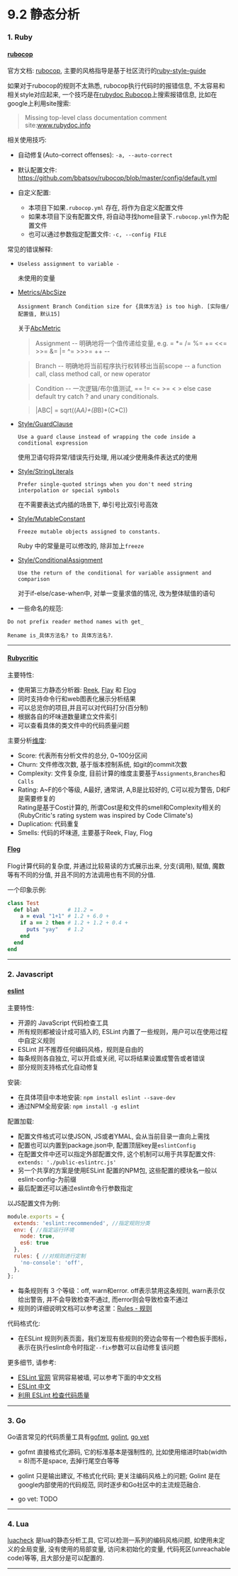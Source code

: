 # 9.2 静态分析

### 1. Ruby

#### [rubocop](https://github.com/bbatsov/rubocop)

官方文档: [rubocop](http://rubocop.readthedocs.io/en/latest/), 主要的风格指导是基于社区流行的[ruby-style-guide](https://github.com/bbatsov/ruby-style-guide)

如果对于rubocop的规则不太熟悉, rubocop执行代码时的报错信息, 不太容易和相关style对应起来, 一个技巧是在[rubydoc Rubocop](http://www.rubydoc.info/gems/rubocop/)上搜索报错信息, 比如在google上利用site搜索:

> Missing top-level class documentation comment site:www.rubydoc.info

相关使用技巧:

* 自动修复(Auto-correct offenses): `-a, --auto-correct`

* 默认配置文件: <https://github.com/bbatsov/rubocop/blob/master/config/default.yml>

* 自定义配置:

  * 本项目下如果`.rubocop.yml` 存在, 将作为自定义配置文件
  * 如果本项目下没有配置文件, 将自动寻找home目录下`.rubocop.yml`作为配置文件
  * 也可以通过参数指定配置文件: `-c, --config FILE`

常见的错误解释:

* `Useless assignment to variable -`

  未使用的变量

* [Metrics/AbcSize](http://rubocop.readthedocs.io/en/latest/cops_metrics/#metricsabcsize)

  `Assignment Branch Condition size for {具体方法} is too high. [实际值/配置值, 默认15]`

  关于[AbcMetric](http://wiki.c2.com/?AbcMetric)

  > Assignment -- 明确地将一个值传递给变量, e.g. = *= /= %= += <<= >>= &= |= ^= >>>= ++ --

  > Branch -- 明确地将当前程序执行权转移出当前scope -- a function call, class method call, or new operator

  > Condition -- 一次逻辑/布尔值测试, == != <= >= < > else case default try catch ? and unary conditionals.

  > |ABC| = sqrt((A*A)+(B*B)+(C*C))

* [Style/GuardClause](http://rubocop.readthedocs.io/en/latest/cops_style/#styleguardclause)

  `Use a guard clause instead of wrapping the code inside a conditional expression`

  使用卫语句将异常/错误先行处理, 用以减少使用条件表达式的使用

* [Style/StringLiterals](http://rubocop.readthedocs.io/en/latest/cops_style/#stylestringliterals)

  `Prefer single-quoted strings when you don't need string interpolation or special symbols`

  在不需要表达式内插的场景下, 单引号比双引号高效

* [Style/MutableConstant](http://rubocop.readthedocs.io/en/latest/cops_style/#stylemutableconstant)

  `Freeze mutable objects assigned to constants.`

  Ruby 中的常量是可以修改的, 除非加上`freeze`

* [Style/ConditionalAssignment](http://rubocop.readthedocs.io/en/latest/cops_style/#styleconditionalassignment)
  
  `Use the return of the conditional for variable assignment and comparison`

  对于if-else/case-when中, 对单一变量求值的情况, 改为整体赋值的语句

* 一些命名的规范:

 `Do not prefix reader method names with get_`

 `Rename is_具体方法名? to 具体方法名?`.

---

#### [Rubycritic](https://github.com/whitesmith/rubycritic)

主要特性:

* 使用第三方静态分析器:  [Reek](https://github.com/troessner/reek), [Flay](https://github.com/seattlerb/flay) 和 [Flog](https://github.com/seattlerb/flog)
* 同时支持命令行和web图表化展示分析结果
* 可以总览你的项目,并且可以对代码打分(百分制)
* 根据各自的坏味道数量建立文件索引
* 可以查看具体的类文件中的代码质量问题

主要分析[维度](https://github.com/whitesmith/rubycritic/blob/master/docs/core-metrics.md):

* Score: 代表所有分析文件的总分, 0~100分区间
* Churn: 文件修改次数, 基于版本控制系统, 如git的commit次数
* Complexity: 文件复杂度, 目前计算的维度主要基于`Assignments`,`Branches`和`Calls`
* Rating: A~F的6个等级, A最好, 通常讲, A,B是比较好的, C可以视为警告, D和F是需要修复的  
  Rating是基于Cost计算的, 所谓Cost是和文件的smell和Complexity相关的  
  (RubyCritic's rating system was inspired by Code Climate's)
* Duplication: 代码重复
* Smells: 代码的坏味道, 主要基于Reek, Flay, Flog

#### [Flog](http://ruby.sadi.st/Flog.html)

Flog计算代码的复杂度, 并通过比较易读的方式展示出来, 分支(调用), 赋值, 魔数等有不同的分值, 并且不同的方法调用也有不同的分值.

一个印象示例:

```ruby
class Test
  def blah         # 11.2 =
    a = eval "1+1" # 1.2 + 6.0 +
    if a == 2 then # 1.2 + 1.2 + 0.4 +
      puts "yay"   # 1.2
    end
  end
end
```
---

### 2. Javascript

#### [eslint](http://eslint.org/)

主要特性:

* 开源的 JavaScript 代码检查工具
* 所有规则都被设计成可插入的, ESLint 内置了一些规则，用户可以在使用过程中自定义规则
* ESLint 并不推荐任何编码风格，规则是自由的
* 每条规则各自独立, 可以开启或关闭, 可以将结果设置成警告或者错误
* 部分规则支持格式化自动修复

安装:

* 在具体项目中本地安装: `npm install eslint --save-dev`
* 通过NPM全局安装: `npm install -g eslint`

配置加载:

* 配置文件格式可以使JSON, JS或者YMAL, 会从当前目录一直向上需找
* 配置也可以内置到package.json中, 配置顶层key是`eslintConfig`
* 在配置文件中还可以指定外部配置文件, 这个机制可以用于共享配置文件: `extends: './public-eslintrc.js'`
* 另一个共享的方案是使用ESLint 配置的NPM包, 这些配置的模块名一般以eslint-config-为前缀
* 最后配置还可以通过eslint命令行参数指定

以JS配置文件为例:

```javascript
module.exports = {
  extends: 'eslint:recommended', //指定规则分类
  env: { //指定运行环境
    node: true,
    es6: true
  },
  rules: { //对规则进行定制
    'no-console': 'off',
  },
};
```

* 每条规则有 3 个等级：off, warn和error. off表示禁用这条规则, warn表示仅给出警告, 并不会导致检查不通过, 而error则会导致检查不通过
* 规则的详细说明文档可以参考这里：[Rules - 规则](http://eslint.cn/docs/rules/)

代码格式化:

* 在ESLint 规则列表页面，我们发现有些规则的旁边会带有一个橙色扳手图标，表示在执行eslint命令时指定`--fix`参数可以自动修复该问题

更多细节, 请参考:

* [ESLint 官网](http://eslint.org/) 官网容易被墙, 可以参考下面的中文文档
* [ESLint 中文](http://eslint.cn/)
* [利用 ESLint 检查代码质量](http://morning.work/page/maintainable-nodejs/getting-started-with-eslint.html)

---

### 3. Go

Go语言常见的代码质量工具有[gofmt](https://golang.org/cmd/gofmt/), [golint](https://github.com/golang/lint), [go vet](https://golang.org/cmd/vet/)

* gofmt 直接格式化源码, 它的标准基本是强制性的, 比如使用缩进时tab(width = 8)而不是space, 去掉行尾空白等等

* golint 只是输出建议, 不格式化代码; 更关注编码风格上的问题; Golint 是在google内部使用的代码规范, 同时逐步和Go社区中的主流规范融合.

* go vet: TODO

---

### 4. Lua

[luacheck](https://github.com/mpeterv/luacheck) 是lua的静态分析工具, 它可以检测一系列的编码风格问题, 如使用未定义的全局变量, 没有使用的局部变量, 访问未初始化的变量, 代码死区(unreachable code)等等, 且大部分是可以配置的.

---

<!--

TODO 独立或者移除

### VIM 语法检查插件Syntastic

[Syntastic](https://github.com/vim-syntastic/syntastic) 使用各语言的第三方语法检查器, 对文件进行语法检查, 并展示错误.

检测操作可以通过执行命令触发, 也可以是在保存时自动执行. 避免用户在编译或者执行时才发现错误.

Syntastic并不实现具体的语法检测功能, 而是通过集成第三方检测插件

#### 推荐配置

```bash
set statusline+=%#warningmsg#
set statusline+=%{SyntasticStatuslineFlag()}
set statusline+=%*

let g:syntastic_always_populate_loc_list = 1
let g:syntastic_auto_loc_list = 1
let g:syntastic_check_on_open = 1
let g:syntastic_check_on_wq = 0
```

具体配置含义可以在vim中查阅: `:help syntastic`

传递参数给指定checker: `syntastic_<filetype>_<checker>_args`, 比如需要给checker指定配置文件

如 `let g:syntastic_javascript_eslint_args = "-c ~/.eslintrc.js"`

#### 常用命令

* 查看所有语言支持的checker说明:

  >:help syntastic-checkers

* 查看当前语言可用的检测器(Available checkers)和开启的检测器(Currently enabled)

  > :SyntasticInfo

* 主动调用检测

  > :SyntasticCheck

  以上命令会使用配置好的checker进行检测, 也可以指定其他可用的checker进行检测, 如在ruby文件指定mri检测器进行检测:

  > SyntasticCheck mri

* 切换主动/被动检测模式

  > SyntasticToggleMode

  * passive mode: 被动检测模式, 不会根据open/save等自动检测, 需要调用`SyntasticCheck` 触发检测
  * active mode: 主动检测模式

#### 常见问题

1. checker 没有任何错误输出

   可能问题:

   1. checker没有安装, checker是需要从第三方进行安装的

   2. checker安装了但是没有启用, 可以通过`:SyntasticInfo`检查

   3. syntastic使用的`$PATH` 不是你的login shell 使用的`$PATH`

      比如ruby场景下使用rubocop, 如果本机使用rvm/rbenv, 而本机系统还有自带ruby, 可能会出现syntastic使用了系统ruby, 导致无法正确调用rvm/rbenv下安装的checker. 简单的解决办法是卸载系统自带的ruby

2. `:help syntastic-checkers` 命令无效

   需要先执行`:helptags ~/.vim/bundle/syntastic/doc`, 参见[help syntastic-checkers error](https://groups.google.com/forum/#!topic/vim-syntastic/axAbKWRVN4Q)

---

### VIM 异步语法检查插件[ALE](https://github.com/w0rp/ale)

* 需要升级vim8, 或者使用NeoVim.
* ale 利用vim8支持的`job_control`进行异步语法检测
* 可以配置的检测时机: 内容动态修改时, 文件打开时, 文件保存时

* 自动读取各语言检测器用户配置文件:

  `~/.eslintrc.js`

  `~/.rubocop.yml`

#### 关键配置参数

* 通过`help ale-options` 查看所有支持的配置说明

* 修改时机配置

  ```vim
  "以下是默认值
  let g:ale_lint_on_save = 0
  let g:ale_lint_on_text_changed = 1
  let g:ale_lint_on_enter = 1
  ```

* `g:ale_linters` 对各语言要使用的linter进行限制

  比如限制js只是用eslint: `let g:ale_linters = {'javascript': ['eslint']}`

  或者禁止js使用: `let g:ale_linters = {'javascript': []}`

* 在错误提示之间跳转:
  ```vim
  nmap <silent> <C-k> <Plug>(ale_previous_wrap)
  nmap <silent> <C-j> <Plug>(ale_next_wrap)
  ```
---

## 其他

* [Codeclimate](https://codeclimate.com/)
* [Travis-CI](https://travis-ci.org/)
* [Jenkins](https://jenkins.io)
  [Jenkins and Ruby](https://jenkins.io/solutions/ruby/)
* [GitLab-CI](https://about.gitlab.com/gitlab-ci/)

-->
